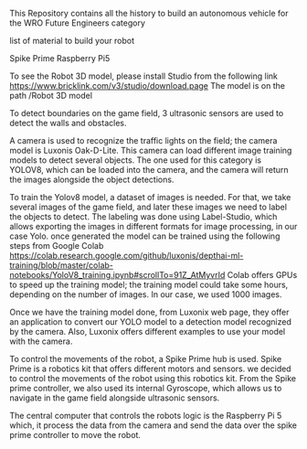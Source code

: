 This Repository contains all the history to build an autonomous vehicle for the WRO Future Engineers category

list of material to build your robot

Spike Prime
Raspberry Pi5 

To see the Robot 3D model, please install Studio from the following link https://www.bricklink.com/v3/studio/download.page
The model is on the path /Robot 3D model

To detect boundaries on the game field, 3 ultrasonic sensors are used to detect the walls and obstacles.

A camera is used to recognize the traffic lights on the field; the camera model is Luxonis Oak-D-Lite. This camera can load different image training models to detect several objects. The one used for this category is YOLOV8, which can be loaded into the camera, and the camera will return the images alongside the object detections.

To train the Yolov8 model, a dataset of images is needed. For that, we take several images of the game field, and later these images we need to label the objects to detect. The labeling was done using Label-Studio, which allows exporting the images in different formats for image processing, in our case Yolo. once generated the model can be trained using the following steps from Google Colab https://colab.research.google.com/github/luxonis/depthai-ml-training/blob/master/colab-notebooks/YoloV8_training.ipynb#scrollTo=91Z_AtMyvrId
Colab offers GPUs to speed up the training model; the training model could take some hours, depending on the number of images. In our case, we used 1000 images.

Once we have the training model done, from Luxonix web page, they offer an application to convert our YOLO model to a detection model recognized by the camera. Also, Luxonix offers different examples to use your model with the camera.

To control the movements of the robot, a Spike Prime hub is used. Spike Prime is a robotics kit that offers different motors and sensors. we decided to control the movements of the robot using this robotics kit. From the Spike prime controller, we also used its internal Gyroscope, which allows us to navigate in the game field alongside ultrasonic sensors.

The central computer that controls the robots logic is the Raspberry Pi 5 which, it process the data from the camera and send the data over the spike prime controller to move the robot.
